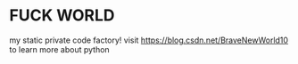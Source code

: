 # FUCK WORLD

my static private code factory!
visit https://blog.csdn.net/BraveNewWorld10 to learn more about python
